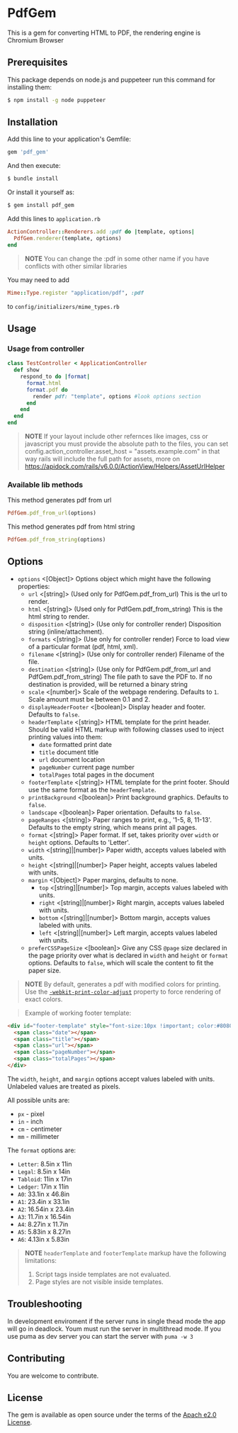 # PdfGem
This is a gem for converting HTML to PDF, the rendering engine is Chromium Browser

## Prerequisites
This package depends on node.js and puppeteer run this command for installing them:

```bash
$ npm install -g node puppeteer
```

## Installation
Add this line to your application's Gemfile:

```ruby
gem 'pdf_gem'
```

And then execute:
```bash
$ bundle install
```

Or install it yourself as:
```bash
$ gem install pdf_gem
```

Add this lines to `application.rb`
```ruby
ActionController::Renderers.add :pdf do |template, options|
  PdfGem.renderer(template, options)
end
```
> **NOTE** You can change the :pdf in some other name if you have conflicts with other similar libraries


You may need to add 
```ruby
Mime::Type.register "application/pdf", :pdf
```
to `config/initializers/mime_types.rb`


## Usage

### Usage from controller 

```ruby
class TestController < ApplicationController
  def show
    respond_to do |format|
      format.html
      format.pdf do
        render pdf: "template", options #look options section
      end
    end
  end
end
```

> **NOTE** If your layout include other refernces like images, css or javascript you must provide the absolute path to the files, you can set config.action_controller.asset_host = "assets.example.com" in that way rails will include the full path for assets, more on https://apidock.com/rails/v6.0.0/ActionView/Helpers/AssetUrlHelper

### Available lib methods


This method generates pdf from url

```ruby
PdfGem.pdf_from_url(options)
```

This method generates pdf from html string
```ruby
PdfGem.pdf_from_string(options)
```


## Options

- `options` <[Object]> Options object which might have the following properties:
  - `url` <[string]> (Used only for PdfGem.pdf_from_url) This is the url to render.
  - `html` <[string]> (Used only for PdfGem.pdf_from_string) This is the html string to render.
  - `disposition` <[string]> (Use only for controller render) Disposition string (inline/attachment).
  - `formats` <[string]> (Use only for controller render) Force to load view of a particular format (pdf, html, xml).
  - `filename` <[string]> (Use only for controller render) Filename of the file.
  - `destination` <[string]> (Use only for PdfGem.pdf_from_url and PdfGem.pdf_from_string) The file path to save the PDF to. If no destination is provided, will be returned a binary string
  - `scale` <[number]> Scale of the webpage rendering. Defaults to `1`. Scale amount must be between 0.1 and 2.
  - `displayHeaderFooter` <[boolean]> Display header and footer. Defaults to `false`.
  - `headerTemplate` <[string]> HTML template for the print header. Should be valid HTML markup with following classes used to inject printing values into them:
    - `date` formatted print date
    - `title` document title
    - `url` document location
    - `pageNumber` current page number
    - `totalPages` total pages in the document
  - `footerTemplate` <[string]> HTML template for the print footer. Should use the same format as the `headerTemplate`.
  - `printBackground` <[boolean]> Print background graphics. Defaults to `false`.
  - `landscape` <[boolean]> Paper orientation. Defaults to `false`.
  - `pageRanges` <[string]> Paper ranges to print, e.g., '1-5, 8, 11-13'. Defaults to the empty string, which means print all pages.
  - `format` <[string]> Paper format. If set, takes priority over `width` or `height` options. Defaults to 'Letter'.
  - `width` <[string]|[number]> Paper width, accepts values labeled with units.
  - `height` <[string]|[number]> Paper height, accepts values labeled with units.
  - `margin` <[Object]> Paper margins, defaults to none.
    - `top` <[string]|[number]> Top margin, accepts values labeled with units.
    - `right` <[string]|[number]> Right margin, accepts values labeled with units.
    - `bottom` <[string]|[number]> Bottom margin, accepts values labeled with units.
    - `left` <[string]|[number]> Left margin, accepts values labeled with units.
  - `preferCSSPageSize` <[boolean]> Give any CSS `@page` size declared in the page priority over what is declared in `width` and `height` or `format` options. Defaults to `false`, which will scale the content to fit the paper size.

> **NOTE** By default, generates a pdf with modified colors for printing. Use the [`-webkit-print-color-adjust`](https://developer.mozilla.org/en-US/docs/Web/CSS/-webkit-print-color-adjust) property to force rendering of exact colors.



> Example of working footer template:
```html
<div id="footer-template" style="font-size:10px !important; color:#808080; padding-left:10px">
  <span class="date"></span>
  <span class="title"></span>
  <span class="url"></span>
  <span class="pageNumber"></span>
  <span class="totalPages"></span>
</div>
```

The `width`, `height`, and `margin` options accept values labeled with units. Unlabeled values are treated as pixels.

All possible units are:
- `px` - pixel
- `in` - inch
- `cm` - centimeter
- `mm` - millimeter

The `format` options are:
- `Letter`: 8.5in x 11in
- `Legal`: 8.5in x 14in
- `Tabloid`: 11in x 17in
- `Ledger`: 17in x 11in
- `A0`: 33.1in x 46.8in
- `A1`: 23.4in x 33.1in
- `A2`: 16.54in x 23.4in
- `A3`: 11.7in x 16.54in
- `A4`: 8.27in x 11.7in
- `A5`: 5.83in x 8.27in
- `A6`: 4.13in x 5.83in

> **NOTE** `headerTemplate` and `footerTemplate` markup have the following limitations:
> 1. Script tags inside templates are not evaluated.
> 2. Page styles are not visible inside templates.

## Troubleshooting
In development enviroment if the server runs in single thead mode the app will go in deadlock. Youm must run the server in multithread mode. If you use puma as dev server you can start the server with `puma -w 3`

## Contributing
You are welcome to contribute.

## License
The gem is available as open source under the terms of the [Apach e2.0 License](https://opensource.org/licenses/Apache-2.0).
